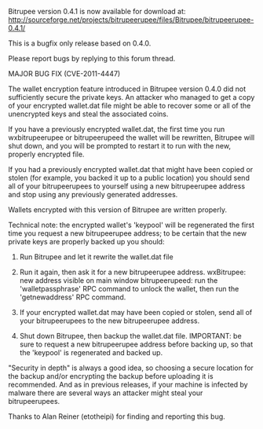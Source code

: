 Bitrupee version 0.4.1 is now available for download at:
http://sourceforge.net/projects/bitrupeerupee/files/Bitrupee/bitrupeerupee-0.4.1/

This is a bugfix only release based on 0.4.0.

Please report bugs by replying to this forum thread.

MAJOR BUG FIX  (CVE-2011-4447)

The wallet encryption feature introduced in Bitrupee version 0.4.0 did not sufficiently secure the private keys. An attacker who
managed to get a copy of your encrypted wallet.dat file might be able to recover some or all of the unencrypted keys and steal the
associated coins.

If you have a previously encrypted wallet.dat, the first time you run wxbitrupeerupee or bitrupeerupeed the wallet will be rewritten, Bitrupee will
shut down, and you will be prompted to restart it to run with the new, properly encrypted file.

If you had a previously encrypted wallet.dat that might have been copied or stolen (for example, you backed it up to a public
location) you should send all of your bitrupeerupees to yourself using a new bitrupeerupee address and stop using any previously generated addresses.

Wallets encrypted with this version of Bitrupee are written properly.

Technical note: the encrypted wallet's 'keypool' will be regenerated the first time you request a new bitrupeerupee address; to be certain that the
new private keys are properly backed up you should:

1. Run Bitrupee and let it rewrite the wallet.dat file

2. Run it again, then ask it for a new bitrupeerupee address.
wxBitrupee: new address visible on main window
bitrupeerupeed: run the 'walletpassphrase' RPC command to unlock the wallet,  then run the 'getnewaddress' RPC command.

3. If your encrypted wallet.dat may have been copied or stolen, send all of your bitrupeerupees to the new bitrupeerupee address.

4. Shut down Bitrupee, then backup the wallet.dat file.
IMPORTANT: be sure to request a new bitrupeerupee address before backing up, so that the 'keypool' is regenerated and backed up.

"Security in depth" is always a good idea, so choosing a secure location for the backup and/or encrypting the backup before uploading it is recommended. And as in previous releases, if your machine is infected by malware there are several ways an attacker might steal your bitrupeerupees.

Thanks to Alan Reiner (etotheipi) for finding and reporting this bug.
